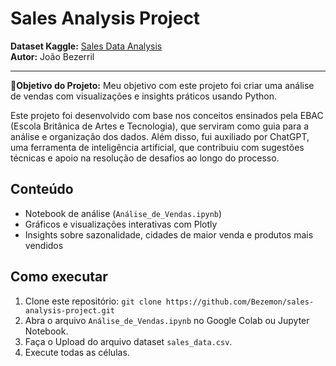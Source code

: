 # Sales Analysis Project
**Dataset Kaggle:** [Sales Data Analysis](https://www.kaggle.com/datasets/beekiran/sales-data-analysis) <br>
**Autor:** João Bezerril

---
🎯**Objetivo do Projeto:** Meu objetivo com este projeto foi criar uma análise de vendas com visualizações e insights práticos usando Python.

Este projeto foi desenvolvido com base nos conceitos ensinados pela EBAC (Escola Britânica de Artes e Tecnologia), que serviram como guia para a análise e organização dos dados. Além disso, fui auxiliado por ChatGPT, uma ferramenta de inteligência artificial, que contribuiu com sugestões técnicas e apoio na resolução de desafios ao longo do processo.

## Conteúdo
- Notebook de análise (`Análise_de_Vendas.ipynb`)
- Gráficos e visualizações interativas com Plotly
- Insights sobre sazonalidade, cidades de maior venda e produtos mais vendidos

## Como executar
1. Clone este repositório: `git clone https://github.com/Bezemon/sales-analysis-project.git`
2. Abra o arquivo `Análise_de_Vendas.ipynb` no Google Colab ou Jupyter Notebook.
3. Faça o Upload do arquivo dataset `sales_data.csv`.
4. Execute todas as células.

